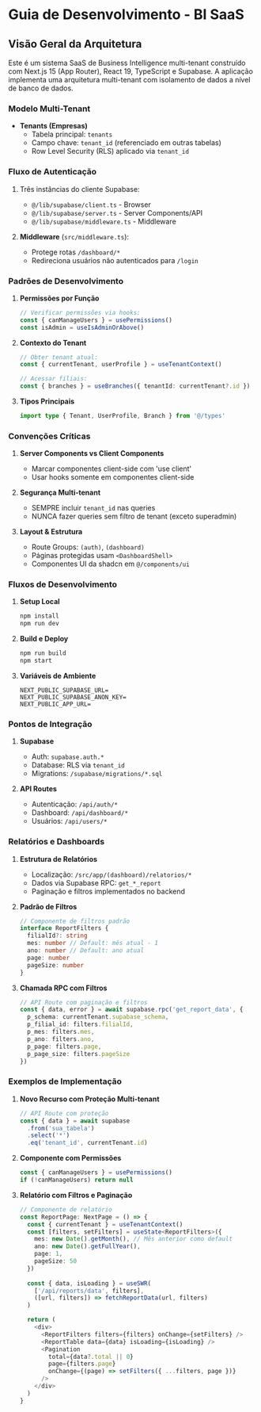 # Guia de Desenvolvimento - BI SaaS

## Visão Geral da Arquitetura

Este é um sistema SaaS de Business Intelligence multi-tenant construído com Next.js 15 (App Router), React 19, TypeScript e Supabase. A aplicação implementa uma arquitetura multi-tenant com isolamento de dados a nível de banco de dados.

### Modelo Multi-Tenant

- **Tenants (Empresas)**
  - Tabela principal: `tenants`
  - Campo chave: `tenant_id` (referenciado em outras tabelas)
  - Row Level Security (RLS) aplicado via `tenant_id`

### Fluxo de Autenticação

1. Três instâncias do cliente Supabase:
   - `@/lib/supabase/client.ts` - Browser
   - `@/lib/supabase/server.ts` - Server Components/API
   - `@/lib/supabase/middleware.ts` - Middleware

2. **Middleware** (`src/middleware.ts`):
   - Protege rotas `/dashboard/*`
   - Redireciona usuários não autenticados para `/login`

### Padrões de Desenvolvimento

1. **Permissões por Função**
   ```typescript
   // Verificar permissões via hooks:
   const { canManageUsers } = usePermissions()
   const isAdmin = useIsAdminOrAbove()
   ```

2. **Contexto do Tenant**
   ```typescript
   // Obter tenant atual:
   const { currentTenant, userProfile } = useTenantContext()
   
   // Acessar filiais:
   const { branches } = useBranches({ tenantId: currentTenant?.id })
   ```

3. **Tipos Principais**
   ```typescript
   import type { Tenant, UserProfile, Branch } from '@/types'
   ```

### Convenções Críticas

1. **Server Components vs Client Components**
   - Marcar componentes client-side com 'use client'
   - Usar hooks somente em componentes client-side

2. **Segurança Multi-tenant**
   - SEMPRE incluir `tenant_id` nas queries
   - NUNCA fazer queries sem filtro de tenant (exceto superadmin)

3. **Layout & Estrutura**
   - Route Groups: `(auth)`, `(dashboard)`
   - Páginas protegidas usam `<DashboardShell>`
   - Componentes UI da shadcn em `@/components/ui`

### Fluxos de Desenvolvimento

1. **Setup Local**
   ```bash
   npm install
   npm run dev
   ```

2. **Build e Deploy**
   ```bash
   npm run build
   npm start
   ```

3. **Variáveis de Ambiente**
   ```env
   NEXT_PUBLIC_SUPABASE_URL=
   NEXT_PUBLIC_SUPABASE_ANON_KEY=
   NEXT_PUBLIC_APP_URL=
   ```

### Pontos de Integração

1. **Supabase**
   - Auth: `supabase.auth.*`
   - Database: RLS via `tenant_id`
   - Migrations: `/supabase/migrations/*.sql`

2. **API Routes**
   - Autenticação: `/api/auth/*`
   - Dashboard: `/api/dashboard/*`
   - Usuários: `/api/users/*`

### Relatórios e Dashboards

1. **Estrutura de Relatórios**
   - Localização: `/src/app/(dashboard)/relatorios/*`
   - Dados via Supabase RPC: `get_*_report`
   - Paginação e filtros implementados no backend

2. **Padrão de Filtros**
   ```typescript
   // Componente de filtros padrão
   interface ReportFilters {
     filialId?: string
     mes: number // Default: mês atual - 1
     ano: number // Default: ano atual
     page: number
     pageSize: number
   }
   ```

3. **Chamada RPC com Filtros**
   ```typescript
   // API Route com paginação e filtros
   const { data, error } = await supabase.rpc('get_report_data', {
     p_schema: currentTenant.supabase_schema,
     p_filial_id: filters.filialId,
     p_mes: filters.mes,
     p_ano: filters.ano,
     p_page: filters.page,
     p_page_size: filters.pageSize
   })
   ```

### Exemplos de Implementação

1. **Novo Recurso com Proteção Multi-tenant**
   ```typescript
   // API Route com proteção
   const { data } = await supabase
     .from('sua_tabela')
     .select('*')
     .eq('tenant_id', currentTenant.id)
   ```

2. **Componente com Permissões**
   ```typescript
   const { canManageUsers } = usePermissions()
   if (!canManageUsers) return null
   ```

3. **Relatório com Filtros e Paginação**
   ```typescript
   // Componente de relatório
   const ReportPage: NextPage = () => {
     const { currentTenant } = useTenantContext()
     const [filters, setFilters] = useState<ReportFilters>({
       mes: new Date().getMonth(), // Mês anterior como default
       ano: new Date().getFullYear(),
       page: 1,
       pageSize: 50
     })
     
     const { data, isLoading } = useSWR(
       ['/api/reports/data', filters],
       ([url, filters]) => fetchReportData(url, filters)
     )

     return (
       <div>
         <ReportFilters filters={filters} onChange={setFilters} />
         <ReportTable data={data} isLoading={isLoading} />
         <Pagination 
           total={data?.total || 0} 
           page={filters.page}
           onChange={(page) => setFilters({ ...filters, page })} 
         />
       </div>
     )
   }
   ```
